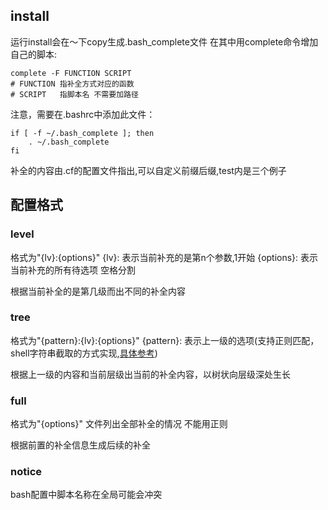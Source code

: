 
## install
运行install会在～下copy生成.bash_complete文件
在其中用complete命令增加自己的脚本:
```
complete -F FUNCTION SCRIPT
# FUNCTION 指补全方式对应的函数
# SCRIPT   指脚本名 不需要加路径
```
注意，需要在.bashrc中添加此文件：
```
if [ -f ~/.bash_complete ]; then
	. ~/.bash_complete
fi
```
补全的内容由.cf的配置文件指出,可以自定义前缀后缀,test内是三个例子


## 配置格式

### level
格式为"{lv}:{options}"
{lv}: 表示当前补充的是第n个参数,1开始
{options}: 表示当前补充的所有待选项 空格分割

根据当前补全的是第几级而出不同的补全内容


### tree 
格式为"{pattern}:{lv}:{options}"
{pattern}: 表示上一级的选项(支持正则匹配，shell字符串截取的方式实现,[具体参考](https://www.cnblogs.com/zhaochi/p/12805935.html))

根据上一级的内容和当前层级出当前的补全内容，以树状向层级深处生长

### full
格式为"{options}"
文件列出全部补全的情况 不能用正则

根据前置的补全信息生成后续的补全


### notice
bash配置中脚本名称在全局可能会冲突
